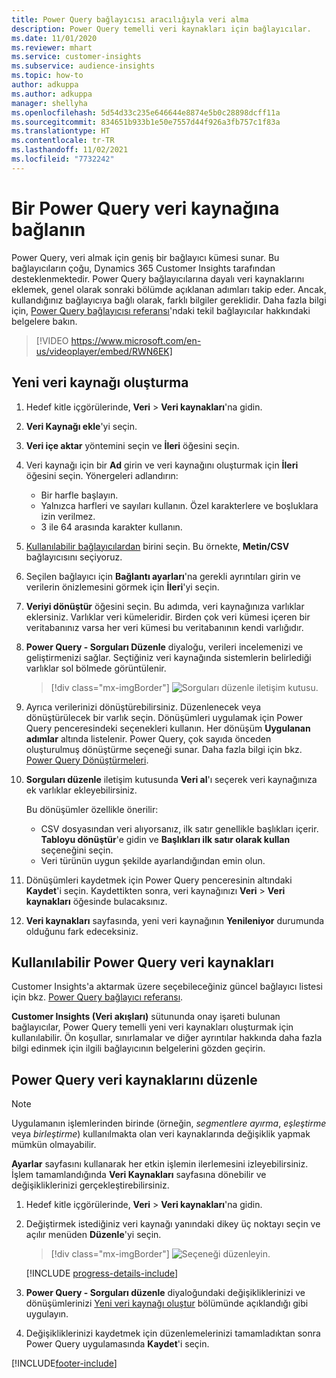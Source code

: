 ```yaml
---
title: Power Query bağlayıcısı aracılığıyla veri alma
description: Power Query temelli veri kaynakları için bağlayıcılar.
ms.date: 11/01/2020
ms.reviewer: mhart
ms.service: customer-insights
ms.subservice: audience-insights
ms.topic: how-to
author: adkuppa
ms.author: adkuppa
manager: shellyha
ms.openlocfilehash: 5d54d33c235e646644e8874e5b0c28898dcff11a
ms.sourcegitcommit: 834651b933b1e50e7557d44f926a3fb757c1f83a
ms.translationtype: HT
ms.contentlocale: tr-TR
ms.lasthandoff: 11/02/2021
ms.locfileid: "7732242"
---
```

# <a name="connect-to-a-power-query-data-source"></a>Bir Power Query veri kaynağına bağlanın

Power Query, veri almak için geniş bir bağlayıcı kümesi sunar. Bu bağlayıcıların çoğu, Dynamics 365 Customer Insights tarafından desteklenmektedir. Power Query bağlayıcılarına dayalı veri kaynaklarını eklemek, genel olarak sonraki bölümde açıklanan adımları takip eder. Ancak, kullandığınız bağlayıcıya bağlı olarak, farklı bilgiler gereklidir. Daha fazla bilgi için, [Power Query bağlayıcısı referansı](/power-query/connectors/)'ndaki tekil bağlayıcılar hakkındaki belgelere bakın.

> [!VIDEO https://www.microsoft.com/en-us/videoplayer/embed/RWN6EK]

## <a name="create-a-new-data-source"></a>Yeni veri kaynağı oluşturma

1. Hedef kitle içgörülerinde, **Veri** > **Veri kaynakları**'na gidin.

1. **Veri Kaynağı ekle**'yi seçin.

1. **Veri içe aktar** yöntemini seçin ve **İleri** öğesini seçin.

1. Veri kaynağı için bir **Ad** girin ve veri kaynağını oluşturmak için **İleri** öğesini seçin. Yönergeleri adlandırın: 
   - Bir harfle başlayın.
   - Yalnızca harfleri ve sayıları kullanın. Özel karakterlere ve boşluklara izin verilmez.
   - 3 ile 64 arasında karakter kullanın.

1. [Kullanılabilir bağlayıcılardan](#available-power-query-data-sources) birini seçin. Bu örnekte, **Metin/CSV** bağlayıcısını seçiyoruz.

1. Seçilen bağlayıcı için **Bağlantı ayarları**'na gerekli ayrıntıları girin ve verilerin önizlemesini görmek için **İleri**'yi seçin.

1. **Veriyi dönüştür** öğesini seçin. Bu adımda, veri kaynağınıza varlıklar eklersiniz. Varlıklar veri kümeleridir. Birden çok veri kümesi içeren bir veritabanınız varsa her veri kümesi bu veritabanının kendi varlığıdır.

1. **Power Query - Sorguları Düzenle** diyaloğu, verileri incelemenizi ve geliştirmenizi sağlar. Seçtiğiniz veri kaynağında sistemlerin belirlediği varlıklar sol bölmede görüntülenir.

   > [!div class="mx-imgBorder"]
   > ![Sorguları düzenle iletişim kutusu.](media/data-manager-configure-edit-queries.png "Sorguları düzenle diyaloğu")

1. Ayrıca verilerinizi dönüştürebilirsiniz. Düzenlenecek veya dönüştürülecek bir varlık seçin. Dönüşümleri uygulamak için Power Query penceresindeki seçenekleri kullanın. Her dönüşüm **Uygulanan adımlar** altında listelenir. Power Query, çok sayıda önceden oluşturulmuş dönüştürme seçeneği sunar. Daha fazla bilgi için bkz. [Power Query Dönüştürmeleri](/power-query/power-query-what-is-power-query#transformations).

1. **Sorguları düzenle** iletişim kutusunda **Veri al**'ı seçerek veri kaynağınıza ek varlıklar ekleyebilirsiniz.

   Bu dönüşümler özellikle önerilir:

   - CSV dosyasından veri alıyorsanız, ilk satır genellikle başlıkları içerir. **Tabloyu dönüştür**'e gidin ve **Başlıkları ilk satır olarak kullan** seçeneğini seçin.
   - Veri türünün uygun şekilde ayarlandığından emin olun.

1. Dönüşümleri kaydetmek için Power Query penceresinin altındaki **Kaydet**'i seçin. Kaydettikten sonra, veri kaynağınızı **Veri** > **Veri kaynakları** öğesinde bulacaksınız.

1. **Veri kaynakları** sayfasında, yeni veri kaynağının **Yenileniyor** durumunda olduğunu fark edeceksiniz.

## <a name="available-power-query-data-sources"></a>Kullanılabilir Power Query veri kaynakları

Customer Insights'a aktarmak üzere seçebileceğiniz güncel bağlayıcı listesi için bkz. [Power Query bağlayıcı referansı](/power-query/connectors/). 

**Customer Insights (Veri akışları)** sütununda onay işareti bulunan bağlayıcılar, Power Query temelli yeni veri kaynakları oluşturmak için kullanılabilir. Ön koşullar, sınırlamalar ve diğer ayrıntılar hakkında daha fazla bilgi edinmek için ilgili bağlayıcının belgelerini gözden geçirin.

## <a name="edit-power-query-data-sources"></a>Power Query veri kaynaklarını düzenle

> [!NOTE]
> Uygulamanın işlemlerinden birinde (örneğin, *segmentlere ayırma*, *eşleştirme* veya *birleştirme*) kullanılmakta olan veri kaynaklarında değişiklik yapmak mümkün olmayabilir. 
>
> **Ayarlar** sayfasını kullanarak her etkin işlemin ilerlemesini izleyebilirsiniz. İşlem tamamlandığında **Veri Kaynakları** sayfasına dönebilir ve değişikliklerinizi gerçekleştirebilirsiniz.

1. Hedef kitle içgörülerinde, **Veri** > **Veri kaynakları**'na gidin.

2. Değiştirmek istediğiniz veri kaynağı yanındaki dikey üç noktayı seçin ve açılır menüden **Düzenle**'yi seçin.

   > [!div class="mx-imgBorder"]
   > ![Seçeneği düzenleyin.](media/edit-option-data-sources.png "Seçeneği düzenle")

   [!INCLUDE [progress-details-include](../includes/progress-details-pane.md)]
   
3. **Power Query - Sorguları düzenle** diyaloğundaki değişikliklerinizi ve dönüşümlerinizi [Yeni veri kaynağı oluştur](#create-a-new-data-source) bölümünde açıklandığı gibi uygulayın.

4. Değişikliklerinizi kaydetmek için düzenlemelerinizi tamamladıktan sonra Power Query uygulamasında **Kaydet**'i seçin.


[!INCLUDE[footer-include](../includes/footer-banner.md)]
